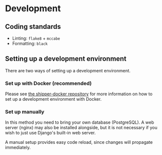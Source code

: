 # Development

## Coding standards

- Linting: `flake8` + `mccabe`
- Formatting: `black`

## Setting up a development environment

There are two ways of setting up a development environment.

### Set up with Docker (recommended)

Please see [the shipper-docker repository](https://github.com/shipperstack/shipper-docker/) for more information on how to set up a development environment with Docker.

### Set up manually

In this method you need to bring your own database (PostgreSQL). A web server (nginx) may also be installed alongside, but it is not necessary if you wish to just use Django's built-in web server.

A manual setup provides easy code reload, since changes will propagate immediately.
